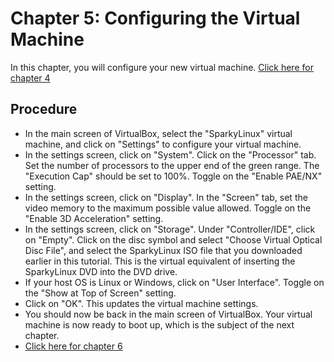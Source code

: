 # Chapter 5: Configuring the Virtual Machine
In this chapter, you will configure your new virtual machine.
[Click here for chapter 4](https://github.com/rubyonracetracks/tutorial-virtualbox/blob/master/04-create_virtual_machine.md)

## Procedure
* In the main screen of VirtualBox, select the "SparkyLinux" virtual machine, and click on "Settings" to configure your virtual machine.
* In the settings screen, click on "System".  Click on the "Processor" tab.  Set the number of processors to the upper end of the green range.  The "Execution Cap" should be set to 100%.  Toggle on the "Enable PAE/NX" setting.
* In the settings screen, click on "Display".  In the "Screen" tab, set the video memory to the maximum possible value allowed.  Toggle on the "Enable 3D Acceleration" setting.
* In the settings screen, click on "Storage".  Under "Controller/IDE", click on "Empty".  Click on the disc symbol and select "Choose Virtual Optical Disc File", and select the SparkyLinux ISO file that you downloaded earlier in this tutorial.  This is the virtual equivalent of inserting the SparkyLinux DVD into the DVD drive.
* If your host OS is Linux or Windows, click on "User Interface".  Toggle on the "Show at Top of Screen" setting.
* Click on "OK".  This updates the virtual machine settings.
* You should now be back in the main screen of VirtualBox.  Your virtual machine is now ready to boot up, which is the subject of the next chapter.
* [Click here for chapter 6](https://github.com/rubyonracetracks/tutorial-virtualbox/blob/master/06-boot_up_virtual_machine.md)
